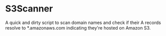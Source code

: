 # S3Scanner

A quick and dirty script to scan domain names and check if their A records resolve to *.amazonaws.com indicating they're hosted on Amazon S3.
